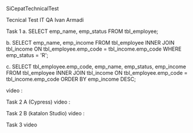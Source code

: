 SiCepatTechnicalTest

Tecnical Test IT QA Ivan Armadi

Task 1 a. SELECT emp_name, emp_status FROM tbl_employee;

b. SELECT emp_name, emp_income FROM tbl_employee INNER JOIN tbl_income ON tbl_employee.emp_code = tbl_income.emp_code WHERE emp_status = 'R';

c. SELECT tbl_employee.emp_code, emp_name, emp_status, emp_income FROM tbl_employee INNER JOIN tbl_income ON tbl_employee.emp_code = tbl_income.emp_code ORDER BY emp_income DESC;

video :

Task 2 A (Cypress) video :

Task 2 B (katalon Studio) video :

Task 3 video 
